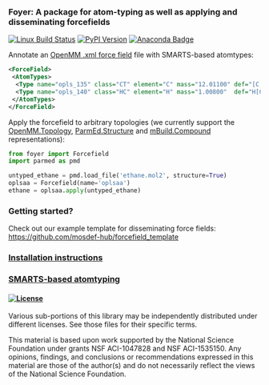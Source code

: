 ### Foyer: A package for atom-typing as well as applying and disseminating forcefields

[![Linux Build Status](https://travis-ci.org/mosdef-hub/foyer.svg?branch=master)](https://travis-ci.org/mosdef-hub/foyer)
[![PyPI Version](https://badge.fury.io/py/foyer.svg)](https://pypi.python.org/pypi/foyer)
[![Anaconda Badge](https://anaconda.org/mosdef/foyer/badges/version.svg)](https://anaconda.org/mosdef/foyer)


Annotate an [OpenMM .xml force field](http://docs.openmm.org/7.0.0/userguide/application.html#creating-force-fields)
file with SMARTS-based atomtypes:

```xml
<ForceField>
 <AtomTypes>
  <Type name="opls_135" class="CT" element="C" mass="12.01100" def="[C;X4](C)(H)(H)H" desc="alkane CH3"/>
  <Type name="opls_140" class="HC" element="H" mass="1.00800"  def="H[C;X4]" desc="alkane H"/>
 </AtomTypes>
</ForceField>
```

Apply the forcefield to arbitrary topologies (we currently support the 
[OpenMM.Topology](http://docs.openmm.org/7.0.0/api-python/generated/simtk.openmm.app.topology.Topology.html#),
[ParmEd.Structure](http://parmed.github.io/ParmEd/html/structure.html) and 
[mBuild.Compound](http://mosdef-hub.github.io/mbuild/data_structures.html) representations):

```python
from foyer import Forcefield
import parmed as pmd

untyped_ethane = pmd.load_file('ethane.mol2', structure=True)
oplsaa = Forcefield(name='oplsaa')
ethane = oplsaa.apply(untyped_ethane)
```
### Getting started?
Check out our example template for disseminating force fields:
https://github.com/mosdef-hub/forcefield_template

### [Installation instructions](docs/installation.md)

### [SMARTS-based atomtyping](docs/smarts.md)

#### [![License](https://img.shields.io/badge/license-MIT-blue.svg)](http://opensource.org/licenses/MIT)

Various sub-portions of this library may be independently distributed under
different licenses. See those files for their specific terms.

This material is based upon work supported by the National Science Foundation under grants NSF ACI-1047828 and NSF ACI-1535150. Any opinions, findings, and conclusions or recommendations expressed in this material are those of the author(s) and do not necessarily reflect the views of the National Science Foundation.
